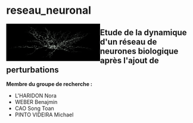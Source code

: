 # reseau_neuronal

<img height="100" src="Annexes/Images/neurone_illustration.png" width="50%" align="left">

## Etude de la dynamique d'un réseau de neurones biologique après l'ajout de perturbations

**Membre du groupe de recherche :**
- L'HARIDON Nora
- WEBER Benajmin
- CAO Song Toan 
- PINTO VIDEIRA Michael
